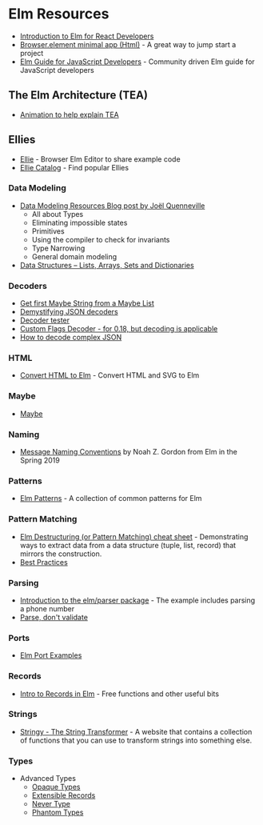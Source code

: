 # Elm Resources

- [Introduction to Elm for React Developers](https://kkalamarski.me/introduction-to-elm-programming-language-for-react-developers)
- [Browser.element minimal app (Html)](https://ellie-app.com/jSsnXRshNFva1) - A great way to jump start a project
- [Elm Guide for JavaScript Developers](https://github.com/elm-guides/elm-for-js) - Community driven Elm guide for JavaScript developers

## The Elm Architecture (TEA)
- [Animation to help explain TEA](https://lucamug.medium.com/the-elm-architecture-tea-animation-3efc555e8faf)

## Ellies

- [Ellie](https://ellie-app.com) - Browser Elm Editor to share example code
- [Ellie Catalog](https://janiczek-ellies.builtwithdark.com/) - Find popular Ellies

### Data Modeling

- [Data Modeling Resources Blog post by Joël Quenneville](https://thoughtbot.com/blog/data-modeling-resources-in-elm)
  - All about Types
  - Eliminating impossible states
  - Primitives
  - Using the compiler to check for invariants
  - Type Narrowing
  - General domain modeling
- [Data Structures – Lists, Arrays, Sets and Dictionaries](https://dennisreimann.de/articles/elm-data-structures-list-array-set-dict.html)

### Decoders

- [Get first Maybe String from a Maybe List](https://ellie-app.com/hgnRLf3Zy3Qa1)
- [Demystifying JSON decoders](https://github.com/zwilias/elm-demystify-decoders)
- [Decoder tester](https://ellie-app.com/f7xk94jj47Ra1)
- [Custom Flags Decoder - for 0.18, but decoding is applicable](https://developing.enectiva.cz/2017/05/31/custom-flags-decoder-in-elm/)
- [How to decode complex JSON](https://tech.chefclub.tv/how-to-decode-complex-json-with-elm)

### HTML

- [Convert HTML to Elm](https://html-to-elm.com/) - Convert HTML and SVG to Elm

### Maybe

- [Maybe](elm-maybe)

### Naming

- [Message Naming Conventions](https://youtu.be/w6OVDBqergc) by Noah Z. Gordon from Elm in the Spring 2019

### Patterns

- [Elm Patterns](https://sporto.github.io/elm-patterns/) - A collection of common patterns for Elm

### Pattern Matching

- [Elm Destructuring (or Pattern Matching) cheat sheet](https://gist.github.com/yang-wei/4f563fbf81ff843e8b1e) - Demonstrating ways to extract data from a data structure (tuple, list, record) that mirrors the construction.
- [Best Practices](https://gist.github.com/rofrol/fd46e9570728193fddcc234094a0bd99)

### Parsing

- [Introduction to the elm/parser package](https://korban.net/posts/elm/2018-09-07-introduction-elm-parser/) - The example includes parsing a phone number
- [Parse, don't validate](https://lexi-lambda.github.io/blog/2019/11/05/parse-don-t-validate/)

### Ports
- [Elm Port Examples](https://github.com/harfangk/elm-ports-example)

### Records

- [Intro to Records in Elm](https://medium.com/elm-shorts/intro-to-records-in-elm-51bc5e933a57) - Free functions and other useful bits

### Strings

- [Stringy - The String Transformer](https://stringy.guupa.com/) - A website that contains a collection of functions that you can use to transform strings into something else.

### Types

- Advanced Types
  - [Opaque Types](https://ckoster22.medium.com/advanced-types-in-elm-opaque-types-ec5ec3b84ed2)
  - [Extensible Records](https://ckoster22.medium.com/advanced-types-in-elm-extensible-records-67e9d804030d)
  - [Never Type](https://ckoster22.medium.com/advanced-types-in-elm-the-never-type-ca9b3297bbd4)
  - [Phantom Types](https://ckoster22.medium.com/advanced-types-in-elm-phantom-types-808044c5946d)
